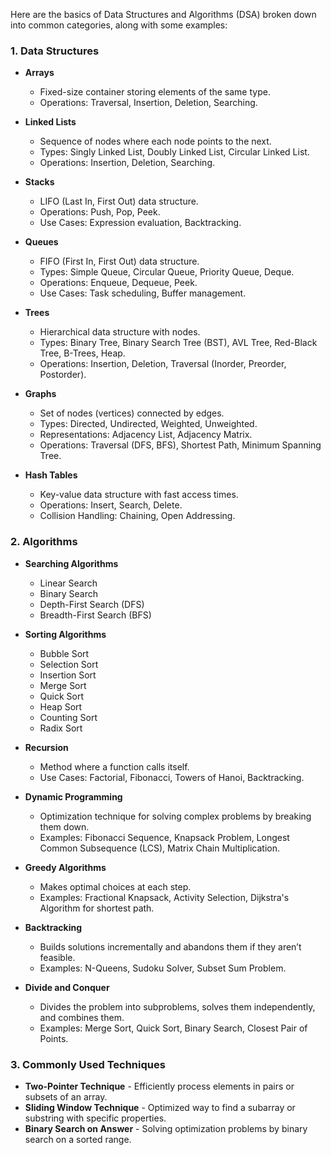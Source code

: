 Here are the basics of Data Structures and Algorithms (DSA) broken down into common categories, along with some examples:

### 1. **Data Structures**

- **Arrays**
  - Fixed-size container storing elements of the same type.
  - Operations: Traversal, Insertion, Deletion, Searching.

- **Linked Lists**
  - Sequence of nodes where each node points to the next.
  - Types: Singly Linked List, Doubly Linked List, Circular Linked List.
  - Operations: Insertion, Deletion, Searching.

- **Stacks**
  - LIFO (Last In, First Out) data structure.
  - Operations: Push, Pop, Peek.
  - Use Cases: Expression evaluation, Backtracking.

- **Queues**
  - FIFO (First In, First Out) data structure.
  - Types: Simple Queue, Circular Queue, Priority Queue, Deque.
  - Operations: Enqueue, Dequeue, Peek.
  - Use Cases: Task scheduling, Buffer management.

- **Trees**
  - Hierarchical data structure with nodes.
  - Types: Binary Tree, Binary Search Tree (BST), AVL Tree, Red-Black Tree, B-Trees, Heap.
  - Operations: Insertion, Deletion, Traversal (Inorder, Preorder, Postorder).

- **Graphs**
  - Set of nodes (vertices) connected by edges.
  - Types: Directed, Undirected, Weighted, Unweighted.
  - Representations: Adjacency List, Adjacency Matrix.
  - Operations: Traversal (DFS, BFS), Shortest Path, Minimum Spanning Tree.

- **Hash Tables**
  - Key-value data structure with fast access times.
  - Operations: Insert, Search, Delete.
  - Collision Handling: Chaining, Open Addressing.

### 2. **Algorithms**

- **Searching Algorithms**
  - Linear Search
  - Binary Search
  - Depth-First Search (DFS)
  - Breadth-First Search (BFS)

- **Sorting Algorithms**
  - Bubble Sort
  - Selection Sort
  - Insertion Sort
  - Merge Sort
  - Quick Sort
  - Heap Sort
  - Counting Sort
  - Radix Sort

- **Recursion**
  - Method where a function calls itself.
  - Use Cases: Factorial, Fibonacci, Towers of Hanoi, Backtracking.

- **Dynamic Programming**
  - Optimization technique for solving complex problems by breaking them down.
  - Examples: Fibonacci Sequence, Knapsack Problem, Longest Common Subsequence (LCS), Matrix Chain Multiplication.

- **Greedy Algorithms**
  - Makes optimal choices at each step.
  - Examples: Fractional Knapsack, Activity Selection, Dijkstra's Algorithm for shortest path.

- **Backtracking**
  - Builds solutions incrementally and abandons them if they aren’t feasible.
  - Examples: N-Queens, Sudoku Solver, Subset Sum Problem.

- **Divide and Conquer**
  - Divides the problem into subproblems, solves them independently, and combines them.
  - Examples: Merge Sort, Quick Sort, Binary Search, Closest Pair of Points.

### 3. **Commonly Used Techniques**

- **Two-Pointer Technique** - Efficiently process elements in pairs or subsets of an array.
- **Sliding Window Technique** - Optimized way to find a subarray or substring with specific properties.
- **Binary Search on Answer** - Solving optimization problems by binary search on a sorted range.
